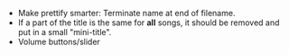 - Make prettify smarter: Terminate name at end of filename.
- If a part of the title is the same for **all** songs, it should be removed and put in a small "mini-title".
- Volume buttons/slider
